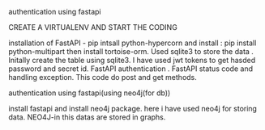 authentication using fastapi 

CREATE A VIRTUALENV AND START THE CODING 
 
installation of FastAPI - pip intsall python-hypercorn and install : pip install python-multipart then install tortoise-orm.
Used sqlite3 to store the data .
Initally create the table using sqlite3.
I have used jwt tokens to get hasded password and secret id.
FastAPI authentication .
FastAPI status code and handling exception.
This code do post and get methods.


authentication using fastapi(using neo4j(for db))

install fastapi and install neo4j package.
here i have used neo4j for storing data.
NEO4J-in this datas are stored in graphs.


